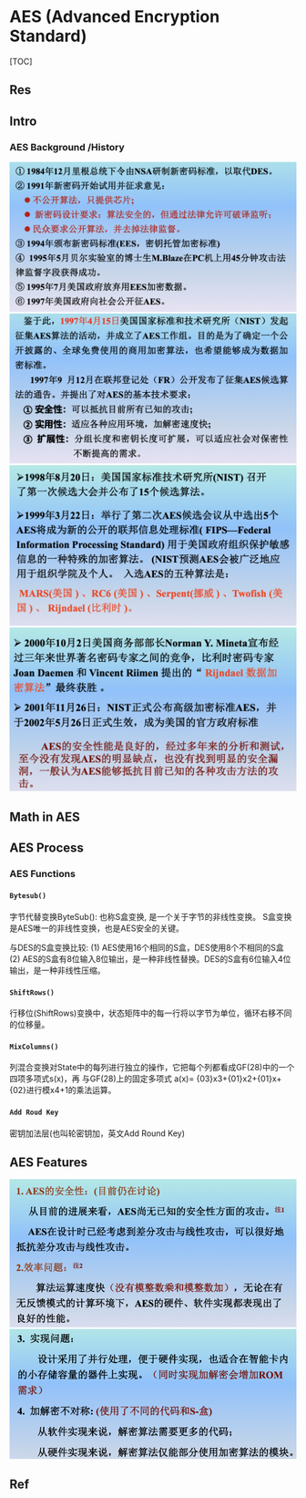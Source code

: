 # AES (Advanced Encryption Standard)

[TOC]



## Res


## Intro
### AES Background /History
![](../../../../../../../../Assets/Pics/Screenshot%202023-04-12%20at%204.44.50%20PM.png)
![](../../../../../../../../Assets/Pics/Screenshot%202023-04-12%20at%204.45.02%20PM.png)
![](../../../../../../../../Assets/Pics/Screenshot%202023-04-12%20at%204.45.10%20PM.png)
![](../../../../../../../../Assets/Pics/Screenshot%202023-04-12%20at%204.45.19%20PM.png)



## Math in AES



## AES Process
### AES Functions
#### `Bytesub()`
字节代替变换ByteSub(): 也称S盒变换, 是一个关于字节的非线性变换。 S盒变换是AES唯一的非线性变换，也是AES安全的关键。

与DES的S盒变换比较:
(1) AES使用16个相同的S盒，DES使用8个不相同的S盒
(2) AES的S盒有8位输入8位输出，是一种非线性替换。DES的S盒有6位输入4位输出，是一种非线性压缩。
#### `ShiftRows()`
行移位(ShiftRows)变换中，状态矩阵中的每一行将以字节为单位，循环右移不同的位移量。
#### `MixColumns()`
列混合变换对State中的每列进行独立的操作，它把每个列都看成GF(28)中的一个四项多项式s(x)，再 与GF(28)上的固定多项式 a(x)= {03}x3+{01}x2+{01}x+{02}进行模x4+1的乘法运算。
#### `Add Roud Key`
密钥加法层(也叫轮密钥加，英文Add Round Key)



## AES Features
![](../../../../../../../../Assets/Pics/Screenshot%202023-04-19%20at%203.14.53%20PM.png)
![](../../../../../../../../Assets/Pics/Screenshot%202023-04-19%20at%203.15.03%20PM.png)



## Ref
[👍 AES加密算法的详细介绍与实现 | CSDN]: https://blog.csdn.net/qq_28205153/article/details/55798628
[密码学基础：AES加密算法 | 知乎]: https://zhuanlan.zhihu.com/p/78913397
